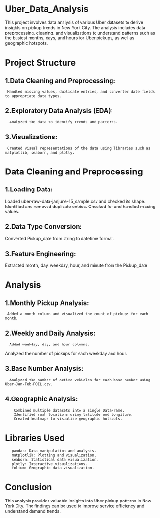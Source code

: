 # Uber_Data_Analysis
This project involves data analysis of various Uber datasets to derive insights on pickup trends in New York City. The analysis includes data preprocessing, cleaning, and visualizations to understand patterns such as the busiest months, days, and hours for Uber pickups, as well as geographic hotspots.
# Project Structure
## 1.Data Cleaning and Preprocessing: 
     Handled missing values, duplicate entries, and converted date fields to appropriate data types.
## 2.Exploratory Data Analysis (EDA): 
      Analyzed the data to identify trends and patterns.
## 3.Visualizations: 
     Created visual representations of the data using libraries such as matplotlib, seaborn, and plotly.
# Data Cleaning and Preprocessing
## 1.Loading Data:
 Loaded uber-raw-data-janjune-15_sample.csv and checked its shape.
 Identified and removed duplicate entries.
 Checked for and handled missing values.
## 2.Data Type Conversion:
  Converted Pickup_date from string to datetime format.
## 3.Feature Engineering:
  Extracted month, day, weekday, hour, and minute from the Pickup_date
# Analysis
## 1.Monthly Pickup Analysis:
     Added a month column and visualized the count of pickups for each month.
## 2.Weekly and Daily Analysis:
      Added weekday, day, and hour columns.
   Analyzed the number of pickups for each weekday and hour.
## 3.Base Number Analysis:
      Analyzed the number of active vehicles for each base number using Uber-Jan-Feb-FOIL.csv.
## 4.Geographic Analysis:
        Combined multiple datasets into a single DataFrame.
        Identified rush locations using latitude and longitude.
        Created heatmaps to visualize geographic hotspots.
 # Libraries Used
       pandas: Data manipulation and analysis.
       matplotlib: Plotting and visualization.
       seaborn: Statistical data visualization.
       plotly: Interactive visualizations.
       folium: Geographic data visualization.
  # Conclusion
This analysis provides valuable insights into Uber pickup patterns in New York City. The findings can be used to improve service efficiency and understand demand trends.
